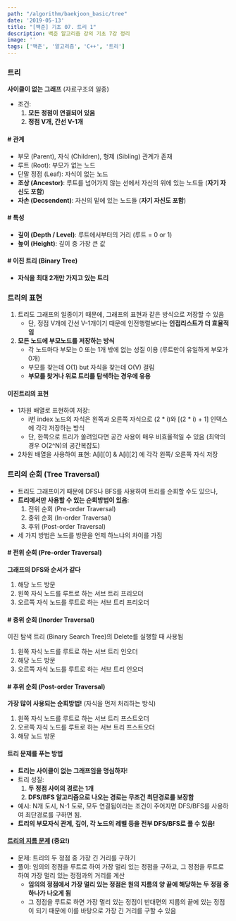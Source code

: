 ```yaml
---
path: "/algorithm/baekjoon_basic/tree"
date: '2019-05-13'
title: "[백준] 기초 07. 트리 1"
description: 백준 알고리즘 강의 기초 7강 정리
image: ''
tags: ['백준', '알고리즘', 'C++', '트리']
---
```


### 트리
__사이클이 없는 그래프__ (자료구조의 일종)
- 조건:
    1. __모든 정점이 연결되어 있음__
    2. __정점 V개, 간선 V-1개__

#### # 관계
- 부모 (Parent), 자식 (Children), 형제 (Sibling) 관계가 존재
- 루트 (Root): 부모가 없는 노드
- 단말 정점 (Leaf): 자식이 없는 노드
- __조상 (Ancestor)__: 루트를 넘어가지 않는 선에서 자신의 위에 있는 노드들 (__자기 자신도 포함__)
- __자손 (Decsendent)__: 자신의 밑에 있는 노드들 (__자기 자신도 포함__)

#### # 특성
- __깊이 (Depth / Level)__: 루트에서부터의 거리 (루트 = 0 or 1)
- __높이 (Height)__: 깊이 중 가장 큰 값

####  # 이진 트리 (Binary Tree)
- __자식을 최대 2개만 가지고 있는 트리__

### 트리의 표현
1. 트리도 그래프의 일종이기 때문에, 그래프의 표현과 같은 방식으로 저장할 수 있음
    - 단, 정점 V개에 간선 V-1개이기 때문에 인전행렬보다는 __인접리스트가 더 효율적임__
2. __모든 노드에 부모노드를 저장하는 방식__ 
    - 각 노드마다 부모는 0 또는 1개 밖에 없는 성질 이용 (루트만이 유일하게 부모가 0개)
    - 부모를 찾는데 O(1) but 자식을 찾는데 O(V) 걸림
    - __부모를 찾거나 위로 트리를 탐색하는 경우에 유용__

#### 이진트리의 표현
- 1차원 배열로 표현하여 저장:
    - i번 index 노드의 자식은 왼쪽과 오른쪽 자식으로 (2 * i)와 [(2 * i) + 1] 인덱스에 각각 저장하는 방식
    - 단, 한쪽으로 트리가 쏠려있다면 공간 사용이 매우 비효율적일 수 있음 (최악의 경우 O(2^N)의 공간복잡도)
- 2차원 배열을 사용하여 표현: A[i][0] & A[i][2] 에 각각 왼쪽/ 오른쪽 자식 저장

### 트리의 순회 (Tree Traversal)
- 트리도 그래프이기 때문에 DFS나 BFS를 사용하여 트리를 순회할 수도 있으나,
- __트리에서만 사용할 수 있는 순회방법이 있음__:
    1. 전위 순회 (Pre-order Traversal)
    2. 중위 순회 (In-order Traversal)
    3. 후위 (Post-order Traversal)
- 세 가지 방법은 노드를 방문을 언제 하느냐의 차이를 가짐

#### # 전위 순회 (Pre-order Traversal)
__그래프의 DFS와 순서가 같다__
1. 해당 노드 방문
2. 왼쪽 자식 노드를 루트로 하는 서브 트리 프리오더
3. 오르쪽 자식 노드를 루트로 하는 서브 트리 프리오더

#### # 중위 순회 (Inorder Traversal)
이진 탐색 트리 (Binary Search Tree)의 Delete를 실행할 때 사용됨
1. 왼쪽 자식 노드를 루트로 하는 서브 트리 인오더
2. 해당 노드 방문
3. 오르쪽 자식 노드를 루트로 하는 서브 트리 인오더

#### # 후위 순회 (Post-order Traversal)
__가장 많이 사용되는 순회방법!__ (자식을 먼저 처리하는 방식)
1. 왼쪽 자식 노드를 루트로 하는 서브 트리 프스트오더
2. 오르쪽 자식 노드를 루트로 하는 서브 트리 프스트오더
3. 해당 노드 방문

#### 트리 문제를 푸는 방법
- __트리는 사이클이 없는 그래프임을 명심하자__!
- 트리 성질:
    1. __두 정점 사이의 경로는 1개__
    2. __DFS/BFS 알고리즘으로 나오는 경로는 무조건 최단경로를 보장함__
- 예시: N개 도시, N-1 도로, 모두 연결됨이라는 조건이 주어지면 DFS/BFS를 사용하여 최단경로를 구하면 됨.
- __트리의 부모자식 관계, 깊이, 각 노드의 레벨 등을 전부 DFS/BFS로 풀 수 있음!__

#### [트리의 지름 문제](https://www.acmicpc.net/problem/1167) (중요!)
- 문제: 트리의 두 정점 중 가장 긴 거리를 구하기
- 풀이: 임의의 정점을 루트로 하여 가장 멀리 있는 정점을 구하고, 그 정점을 루트로 하여 가장 멀리 있는 정점과의 거리를 계산
    - __임의의 정점에서 가장 멀리 있는 정점은 원의 지름의 양 끝에 해당하는 두 정점 중 하나가 나오게 됨__
    - 그 정점을 루트로 하면 가장 멀리 있는 정점이 반대편의 지름의 끝에 있는 정점이 되기 때문에 이를 바탕으로 가장 긴 거리를 구할 수 있음